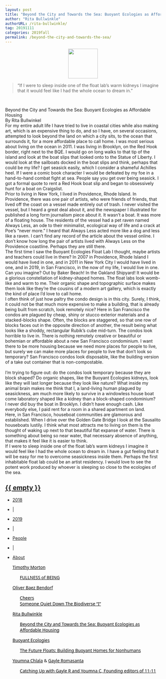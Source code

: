 ```yaml
---
layout: post
title: "Beyond the City and Towards the Sea: Buoyant Ecologies as Affordable Housing"
author: "Rita Bullwinkle"
authorURL: /rita-bullwinkle/
tag: 20191111
categories: 2019fall
permalink: /beyond-the-city-and-towards-the-sea/
---
```


<img style="display: block; margin-left: auto; margin-right: auto; width:10vw;" src="{{site.baseurl}}/assets/profile/rita-bullwinkle.jpg" alt="">

>“If I were to sleep inside one of the float lab’s warm kidneys I imagine that it would feel like I had the whole ocean to dream in.”

<br>

Beyond the City and Towards the Sea: Buoyant Ecologies as Affordable Housing
<br>
By Rita Bullwinkel
<br>
For my entire adult life I have tried to live in coastal cities while also making art, which is an expensive thing to do, and so I have, on several occasions, attempted to look beyond the land on which a city sits, to the ocean that surrounds it, for a more affordable place to call home. I was most serious about living on the ocean in 2011. I was living in Brooklyn, on the Red Hook border, right next to the BQE. I would go on long walks to that tip of the island and look at the boat slips that looked onto to the Statue of Liberty. I would look at the sailboats docked in the boat slips and think, perhaps that could be my life? I get seasick easily, which I consider a shameful Achilles heel. If I were a comic book character I would be defeated by my foe in a hand-to-hand combat fight at sea. People say you get over being seasick. I got a formal quote to rent a Red Hook boat slip and began to obsessively hunt for a boat on Craigslist.
<br>
Prior to living in New York, I lived in Providence, Rhode Island. In Providence, there was one pair of artists, who were friends of friends, that lived off the coast on a vessel made entirely out of trash. I never visited the vessel, but I heard a great deal about it, and the newspaper I illustrated for published a long form journalism piece about it. It wasn’t a boat. It was more of a floating house. The residents of the vessel had a pet raven named Always Less, an ode to their minimalist, ecological way of life and a crack at Poe’s “never more.” I heard that Always Less acted more like a dog and less like a raven. I can’t find any record of the article about the vessel online. I don’t know how long the pair of artists lived with Always Less on the Providence coastline. Perhaps they are still there.
<br>
The first time I saw the Buoyant Ecologies Float Lab I thought, maybe artists and teachers could live in there? In 2007 in Providence, Rhode Island I would have lived in one, and in 2011 in New York City I would have lived in one, and in 2019, in San Francisco, in the now of my life, I would live in one. Can you imagine? Out by Baker Beach! In the Oakland Shipyard! It would be a glorious constellation of kidney-shaped homes. The float labs look womb-like and warm to me. Their organic shape and topographic surface makes them look like they’re the cousins of a modern art gallery, which is exactly the kind of place I’d love to call home.
<br>
I often think of just how paltry the condo design is in this city. Surely, I think, it could not be that much more expensive to make a building, that is already being built from scratch, look remotely nice? Here in San Francisco the condos are plagued by cheap, shiny or stucco exterior materials and a stacked-blocks shape. Often, the blocks are staggered, so that one row of blocks faces out in the opposite direction of another, the result being what looks like a shoddy, rectangular Rubik’s cube mid-turn. The condos look horrible to live in. There is nothing remotely creative or beautiful or bohemian or affordable about a new San Francisco condominium. I want there to be more housing because we need more places for people to live, but surely we can make more places for people to live that don’t look so temporary? San Francisco condos look disposable, like the building version of a take out container that is non-compostable.  
<br>
I’m trying to figure out: do the condos look temporary because they are block shaped? Do organic shapes, like the Buoyant Ecologies kidneys, look like they will last longer because they look like nature? What inside my animal brain makes me think that I, a land-living human plagued by seasickness, am much more likely to survive in a windowless house boat come laboratory shaped like a kidney than a block-shaped condominium?
<br>
I never did buy the boat in Brooklyn. I didn’t have enough cash. Like everybody else, I paid rent for a room in a shared apartment on land.
<br>
Here, in San Francisco, houseboat communities are glamorous and established. When I drive over the Golden Gate Bridge I look at the Sausalito houseboats lustily. I think what most attracts me to living on them is the thought of waking up next to that beautiful flat expanse of water. There is something about being so near water, that necessary absence of anything, that makes it feel like it is easier to think.
<br>
If I were to sleep inside one of the float lab’s warm kidneys I imagine it would feel like I had the whole ocean to dream in. I have a gut feeling that it will be easy for me to overcome seasickness inside them. Perhaps the first inhabitable float lab could be an artist residency. I would love to see the potent work produced by whoever is sleeping so close to the ecologies of the sea. 
<br>

<!-- End of page -->
<!-- Start of Bottom Footer -->


<nav class="nav justify-content-center" style="box-shadow: 0 2px 2px -2px rgba(0,0,0,0);">
  <div class="nav-container">
    <a href="{{ site.baseurl }}/">
      <h2 class="nav-title">{{ empty }}</h2>
    </a>
    <ul style="position: relative">
      <!-- <li><a href="{{ site.baseurl }}/">Issue</a></li> -->
      <li class="nav-item"><a class="nav-link" href="{{ '/2018-fall' | prepend: site.baseurl }}">2018</a></li>
      <li class="nav-item"><p>|</p></li>
      <li class="nav-item"><a class="nav-link" href="{{ '/2019-fall' | prepend: site.baseurl }}">2019</a></li>
      <li class="nav-item"><p>|</p></li>
      <li class="nav-item"><a class="nav-link" href="{{ '/people' | prepend: site.baseurl }}">People</a></li>
      <li class="nav-item"><p>|</p></li>
      <li class="nav-item"><a class="nav-link" href="{{ '/about' | prepend: site.baseurl }}">About</a></li>
    </ul>
  </div>
</nav>


  <section id="sec4">
    <div class="row">
      <div class="col-md-3">
        <ul>
          <li style="font-family: 'Work Sans','Segoe UI',Helvetica,Arial,sans-serif;list-style-type: none;"><a style="color:#000;" href="{{site.baseurl}}/timothy-morton/">Timothy Morton</a></li>
          <ul>
            <li style="font-family: 'Work Sans','Segoe UI',Helvetica,Arial,sans-serif;list-style-type: none;"><a style="color:#000;" href="{{site.baseurl}}/fullness-of-being/">FULLNESS of BEING</a></li>
          </ul>
        </ul>
      </div>
      <div class="col-md-3">
        <ul>
          <li style="font-family: 'Work Sans','Segoe UI',Helvetica,Arial,sans-serif;list-style-type: none;"><a style="color:#000;" href="{{site.baseurl}}/oliver-bendorf/">Oliver Baez Bendorf</a></li>
          <ul>
            <li style="font-family: 'Work Sans','Segoe UI',Helvetica,Arial,sans-serif;list-style-type: none;"><a style="color:#000;" href="{{site.baseurl}}/cheers/">Cheers</a></li>
            <li style="font-family: 'Work Sans','Segoe UI',Helvetica,Arial,sans-serif;list-style-type: none;"><a style="color:#000;" href="{{site.baseurl}}/someone-quiet-down-the-biodiverse/">Someone Quiet Down The Biodiverse “I”</a></li>
          </ul>
        </ul>
      </div>
        <div class="col-md-3">
        <ul>
          <li style="font-family: 'Work Sans','Segoe UI',Helvetica,Arial,sans-serif;list-style-type: none;"><a style="color:#000;" href="{{site.baseurl}}/oliver-bendorf/">Rita Bullwinkle</a></li>
          <ul>
            <li style="font-family: 'Work Sans','Segoe UI',Helvetica,Arial,sans-serif;list-style-type: none;"><a style="color:#000;" href="{{site.baseurl}}/someone-quiet-down-the-biodiverse/">Beyond the City and Towards the Sea: Buoyant Ecologies as Affordable Housing</a></li>
          </ul>
        </ul>
      </div>
        <div class="col-md-3">
        <ul>
          <li style="font-family: 'Work Sans','Segoe UI',Helvetica,Arial,sans-serif;list-style-type: none;"><a style="color:#000;" href="{{site.baseurl}}/oliver-bendorf/">Buoyant Ecologies</a></li>
          <ul>
            <li style="font-family: 'Work Sans','Segoe UI',Helvetica,Arial,sans-serif;list-style-type: none;"><a style="color:#000;" href="{{site.baseurl}}/someone-quiet-down-the-biodiverse/">The Future Floats: Building Buoyant Homes for Nonhumans</a></li>
          </ul>
        </ul>
      </div>
      <div class="col-md-3">
        <ul>
          <li style="font-family: 'Work Sans','Segoe UI',Helvetica,Arial,sans-serif;list-style-type: none;"><a style="color:#000;" href="{{site.baseurl}}/youmna-chlala/">Youmna Chlala</a> & <a style="color:#000;" href="{{site.baseurl}}/gayle-romasanta/">Gayle Romasanta</a></li>
          <ul>
            <li style="font-family: 'Work Sans','Segoe UI',Helvetica,Arial,sans-serif;list-style-type: none;"><a style="color:#000;" href="{{site.baseurl}}/catching-up/">Catching Up with Gayle R and Youmna C, Founding editors of 11-11</a></li>
          </ul>
        </ul>
      </div>
    </div>
  </section>